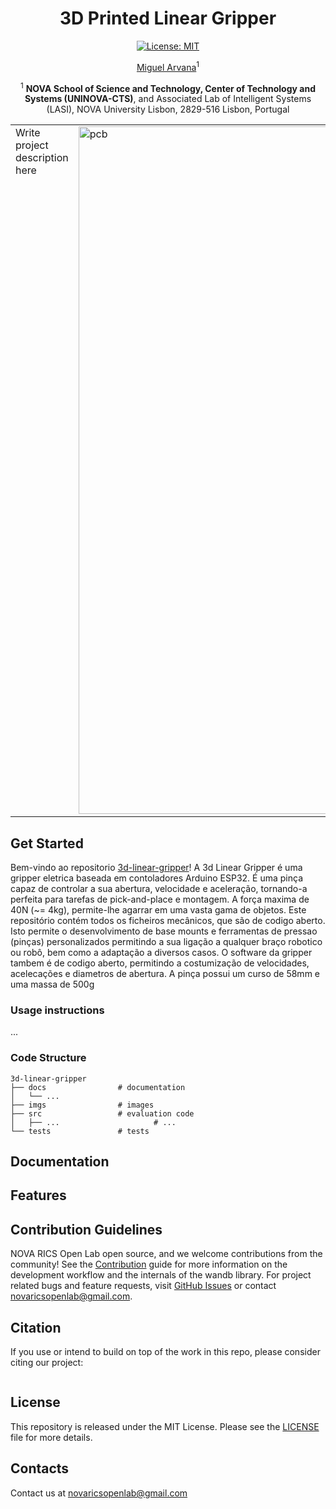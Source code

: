 <div  align="center"> 

# 3D Printed Linear Gripper
[![License: MIT](https://img.shields.io/badge/License-MIT-red.svg)](https://opensource.org/licenses/MIT)

[Miguel Arvana](https://scholar.google.com/citations?user=UBvr388AAAAJ&hl=pt-PT)<sup>1</sup>

<sup>1</sup> **NOVA School of Science and Technology, Center of Technology and Systems (UNINOVA-CTS)**,
and Associated Lab of Intelligent Systems (LASI), NOVA University
Lisbon, 2829-516 Lisbon, Portugal

<table>
  <tr>
    <td style="vertical-align: top;">
      Write project description here
    </td>
    <td style="vertical-align: top;">
      <img style="width: 1100px" src="imgs/PCB_4.jpg" alt="pcb" width="200"/>
    </td>
  </tr>
</table>

</div>

## Get Started
Bem-vindo ao repositorio [3d-linear-gripper](https://github.com/NOVA-RICS-Open-Lab/3d-linear-gripper/edit/main/README.md)! A 3d Linear Gripper é uma gripper eletrica baseada em contoladores Arduino ESP32. É uma pinça capaz de controlar a sua abertura, velocidade e aceleração, tornando-a perfeita para tarefas de pick-and-place e montagem. A força maxima de 40N (~= 4kg), permite-lhe agarrar em uma vasta gama de objetos.
Este repositório contém todos os ficheiros mecânicos, que são de codigo aberto. Isto permite o desenvolvimento de base mounts e ferramentas de pressao (pinças) personalizados permitindo a sua ligação a qualquer braço robotico ou robô, bem como a adaptação a diversos casos. 
O software da gripper tambem é de codigo aberto, permitindo a costumização de velocidades, acelecações e diametros de abertura.
A pinça possui um curso de 58mm e uma massa de 500g


### Usage instructions
...

### Code Structure
```
3d-linear-gripper        
├── docs                # documentation
│   └── ...
├── imgs                # images
├── src                 # evaluation code
│   ├── ...                     # ...
└── tests               # tests
```
## Documentation

## Features

## Contribution Guidelines
NOVA RICS Open Lab open source, and we welcome contributions from the community! See the [Contribution](CONTRIBUTING.md) guide for more information on the development workflow and the internals of the wandb library. For project related bugs and feature requests, visit [GitHub Issues](https://github.com/NOVA-RICS-Open-Lab/3d-linear-gripper/issues) or contact novaricsopenlab@gmail.com.

## Citation
If you use or intend to build on top of  the work in this repo, please consider citing our project:
```bibtex
```

## License
This repository is released under the MIT License. Please see the [LICENSE](LICENSE) file for more details.

## Contacts
Contact us at novaricsopenlab@gmail.com
